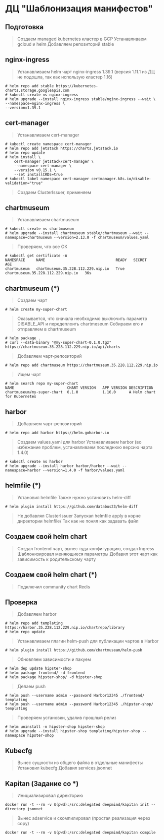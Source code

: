 # ДЦ "Шаблонизация манифестов"

## Подготовка

> Создаем managed kubernetes кластер в GCP
> Устанавливаем gcloud и helm
> Добавляем репозиторий stable

## nginx-ingress

> Устанавливаем helm чарт nginx-ingress 1.39.1 (версия 1.11.1 из ДЦ не подошла, так как использую кластер 1.16)

```shell script
# helm repo add stable https://kubernetes-charts.storage.googleapis.com
# kubectl create ns nginx-ingress
# helm upgrade --install nginx-ingress stable/nginx-ingress --wait \                                                     
--namespace=nginx-ingress \
--version=1.39.1
```

## cert-manager

> Устанавливаем cert-manager

```shell script
# kubectl create namespace cert-manager
# helm repo add jetstack https://charts.jetstack.io
# helm repo update
# helm install \                                                                                             
    cert-manager jetstack/cert-manager \
    --namespace cert-manager \
    --version v0.15.1 \
    --set installCRDs=true
# kubectl label namespace cert-manager certmanager.k8s.io/disable-validation="true"
```

> Создаем ClusterIssuer, применяем

## chartmuseum

> Устанавливаем chartmuseum

```shell script
# kubectl create ns chartmuseum
# helm upgrade --install chartmuseum stable/chartmuseum --wait --namespace=chartmuseum --version=2.13.0 -f chartmuseum/values.yaml
```

> Проверяем, что все ОК

```shell script
# kubectl get certificate -A                        
NAMESPACE     NAME                                READY   SECRET                              AGE
chartmuseum   chartmuseum.35.228.112.229.nip.io   True    chartmuseum.35.228.112.229.nip.io   36s
```

## chartmuseum (*)

> Создаем чарт

```shell script
# helm create my-super-chart
```

> Оказывается, что сначала необходимо выключить параметр DISABLE_API и передеплоить chartmeseum
> Собираем его и отправляем в chartmuseum

```shell script
# helm package .
# curl --data-binary "@my-super-chart-0.1.0.tgz" https://chartmuseum.35.228.112.229.nip.io/api/charts
```

> Добавляем чарт-репозиторий

```shell script
# helm repo add chartmuseum https://chartmuseum.35.228.112.229.nip.io
```

> Ищем чарт

```shell script
# helm search repo my-super-chart
NAME                      	CHART VERSION	APP VERSION	DESCRIPTION                
chartmuseum/my-super-chart	0.1.0        	1.16.0     	A Helm chart for Kubernetes
```

## harbor

> Добавляем чарт-репозиторий

```shell script
# helm repo add harbor https://helm.goharbor.io
```

> Создаем values.yaml для harbor
> Устанавливаем harbor (во избежание проблем, устанавливаем последнюю версию чарта 1.4.0)

```shell script
# kubectl create ns harbor
# helm upgrade --install harbor harbor/harbor --wait --namespace=harbor --version=1.4.0 -f harbor/values.yaml
```

## helmfile (*)

> Установил helmfile
> Также нужно установить helm-diff

```shell script
# helm plugin install https://github.com/databus23/helm-diff
```

> Не добавлял ClusterIssuer
> Запускал helmfile apply в корне директории helmfile/
> Так как не понял как задавать файл

## Создаем свой helm chart

> Создал frontend чарт, вынес туда конфигурацию, создал Ingress
> Шаблонизировал меняющиеся параметры
> Добавил этот чарт как зависимость к родительскому чарту

## Создаем свой helm chart (*)

> Подключил community chart Redis

## Проверка

> Добавляем harbor

```shell script
# helm repo add templating https://harbor.35.228.112.229.nip.io/chartrepo/library
# helm repo update
```

> Устанавливаем плагин helm-push для публикации чартов в Harbor

```shell script
# helm plugin install https://github.com/chartmuseum/helm-push
```

> Обновляем зависимости и пакуем

```shell script
# helm dep update hipster-shop
# helm package frontend/ -d frontend
# helm package hipster-shop/ -d hipster-shop
```

> Делаем push

```shell script
# helm push --username admin --password Harbor12345 ./frontend/ templating
# helm push --username admin --password Harbor12345 ./hipster-shop/ templating
```

> Проверяем установки, удалив прошлый релиз

```shell script
# helm uninstall -n hipster-shop hipster-shop
# helm upgrade --install hipster-shop templating/hipster-shop --namespace hipster-shop
```

## Kubecfg

> Вынес сущности из общего файла в отдельные манифесты
> Установил kubecfg
> Добавил services.jsonnet

## Kapitan (Задание со *)

> Инициализировал директорию

```shell script
docker run -t --rm -v $(pwd):/src:delegated deepmind/kapitan init --directory jsonnet
```

> Вынес adservice и скомпилировал (простая реализация через copy)

```shell script
docker run -t --rm -v $(pwd):/src:delegated deepmind/kapitan compile
```

